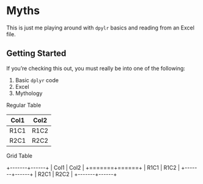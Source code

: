 Myths
================

This is just me playing around with `dpylr` basics and reading from an
Excel file.

## Getting Started

If you’re checking this out, you must really be into one of the
following:

1.  Basic `dplyr` code
2.  Excel
3.  Mythology


Regular Table

| Col1 | Col2 |
|------|------|
| R1C1 | R1C2 |
| R2C1 | R2C2 |


Grid Table

+-------+------+
| Col1  | Col2 |
+=======+======+
| R1C1  | R1C2 |
+-------+------+
| R2C1  | R2C2 |
+-------+------+


